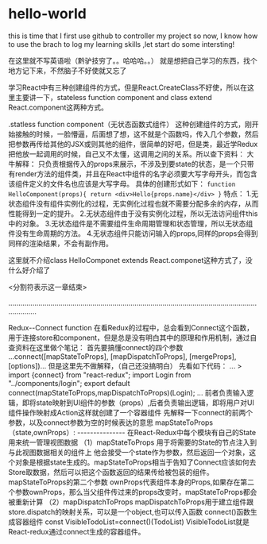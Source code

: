 # hello-world
this is time that I first use github to controller my project
so now, I know how to use the brach to log my learning skills ,let start do some intersting!


在这里就不写英语啦（黔驴技穷了。。哈哈哈。。）
就是想把自己学习的东西，找个地方记下来，不然脑子不好使就又忘了

学习React中有三种创建组件的方式，但是React.CreateClass不好使，所以在这里主要讲一下，stateless function component and class extend React.component这两种方式。

.statless function component（无状态函数式组件）
  这种创建组件的方式，刚开始接触的时候，一脸懵逼，后面想了想，这不就是个函数吗，传入几个参数，然后把参数再传给其他的JSX或则其他的组件，很简单的好吧，但是类，最近学Redux把他放一起调用的时候，自己又不太懂，这调用之间的关系。所以查下资料：
   大牛解释：
    只负责根据传入的props来展示，不涉及到要state的状态，是一个只带有render方法的组件类，并且在React中组件的名字必须要大写字母开头，而包含该组件定义的文件名也应该是大写字母。
    具体的创建形式如下：
    ```
      function HelloComponent(props){
        return <div>Hello{props.name}</div>
      }
     ```
    特点：
      1.无状态组件没有组件实例化的过程，无实例化过程也就不需要分配多余的内存，从而性能得到一定的提升。
      2.无状态组件由于没有实例化过程，所以无法访问组件this中的对象。
      3.无状态组件是不需要组件生命周期管理和状态管理，所以无状态组件没有生命周期的方法。
      4.无状态组件只能访问输入的props,同样的props会得到同样的渲染结果，不会有副作用。

这里就不介绍class HelloComponet extends React.componet这种方式了，没什么好介绍了

<分割符表示这一章结束>

..........................................................................................................................................
  
Redux--Connect function 
  在看Redux的过程中，总会看到Connect这个函数，用于连接store和component，但是总是没有明白其中的原理和作用机制，通过自查资料在这里做个笔记：
    首先要搞懂connect的四个参数
      ...connect([mapStateToProps], [mapDispatchToProps], [mergeProps],[options])...
      但是这里先不做解释，（自己还没搞明白）
      先看如下代码：
      ...
       > import {connect} from "react-redux";
        import Login from "../components/login";
            export default connect(mapStateToProps,mapDispatchToProps)(Login);
     ...
     前者负责输入逻辑，即将state映射到UI组件的参数（props）,后者负责输出逻辑，即将用户对UI组件操作映射成Action这样就创建了一个容器组件
        先解释一下connect的前两个参数，以及connect参数为空的时候表达的意思
          mapStateToProps（state,ownProps）:
          ---------------
            在React-Redux中每个模块有自己的State用来统一管理视图数据
         （1）mapStateToProps 用于将需要的State的节点注入到与此视图数据相关的组件上
         他会接受一个state作为参数，然后返回一个对象，这个对象是根据state生成的。mapStateToProps相当于告知了Connect应该如何去Store取数据，然后可以把这个函数返回的结果传给被包装的组件。
         mapStateToProps的第二个参数 ownProps代表组件本身的Props,如果存在第二个参数ownProps，那么当父组件传过来的props改变时，mapStateToProps都会被重新计算
         （2）mapDispatchToProps
         mapDispatchToProps用于建立组件跟store.dispatch的映射关系，可以是一个object,也可以传入函数
          connect()函数生成容器组件
            const VisibleTodoList=connect()(TodoList)
            VisibleTodoList就是React-redux通过connect生成的容器组件。


      
  
    

